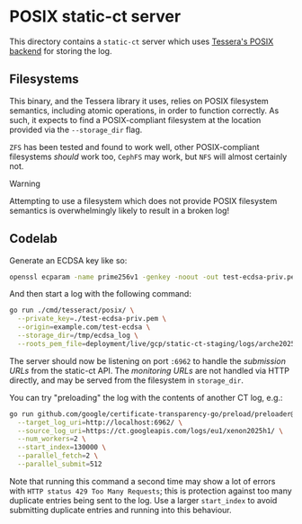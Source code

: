# POSIX static-ct server

This directory contains a `static-ct` server which uses
[Tessera's POSIX backend](https://pkg.go.dev/github.com/transparency-dev/tessera/storage/posix#section-readme)
for storing the log.

## Filesystems

This binary, and the Tessera library it uses, relies on POSIX filesystem semantics,
including atomic operations, in order to function correctly. As such, it expects to find
a POSIX-compliant filesystem at the location provided via the `--storage_dir` flag.

`ZFS` has been tested and found to work well, other POSIX-compliant filesystems _should_
work too, `CephFS` may work, but `NFS` will almost certainly not.

> [!WARNING]
> Attempting to use a filesystem which does not provide POSIX filesystem
> semantics is overwhelmingly likely to result in a broken log!


## Codelab

Generate an ECDSA key like so:

```bash
openssl ecparam -name prime256v1 -genkey -noout -out test-ecdsa-priv.pem 
```

And then start a log with the following command:

```bash
go run ./cmd/tesseract/posix/ \
  --private_key=./test-ecdsa-priv.pem \
  --origin=example.com/test-ecdsa \
  --storage_dir=/tmp/ecdsa_log \
  --roots_pem_file=deployment/live/gcp/static-ct-staging/logs/arche2025h1/roots.pem
```

The server should now be listening on port `:6962` to handle the _submission URLs_ from
the static-ct API. The _monitoring URLs_ are not handled via HTTP directly, and may be
served from the filesystem in `storage_dir`.

You can try "preloading" the log with the contents of another CT log, e.g.:

```bash
go run github.com/google/certificate-transparency-go/preload/preloader@master \
  --target_log_uri=http://localhost:6962/ \
  --source_log_uri=https://ct.googleapis.com/logs/eu1/xenon2025h1/ \
  --num_workers=2 \
  --start_index=130000 \
  --parallel_fetch=2 \
  --parallel_submit=512
```

Note that running this command a second time may show a lot of errors with
`HTTP status 429 Too Many Requests`; this is protection against too many duplicate
entries being sent to the log.
Use a larger `start_index` to avoid submitting duplicate entries and running into
this behaviour.
